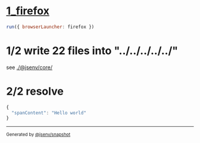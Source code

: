 # [1_firefox](../../react_dev.test.mjs#L25)

```js
run({ browserLauncher: firefox })
```

# 1/2 write 22 files into "../../../../../"

see [./@jsenv/core/](./@jsenv/core/)

# 2/2 resolve

```js
{
  "spanContent": "Hello world"
}
```

---

<sub>
  Generated by <a href="https://github.com/jsenv/core/tree/main/packages/tooling/snapshot">@jsenv/snapshot</a>
</sub>
